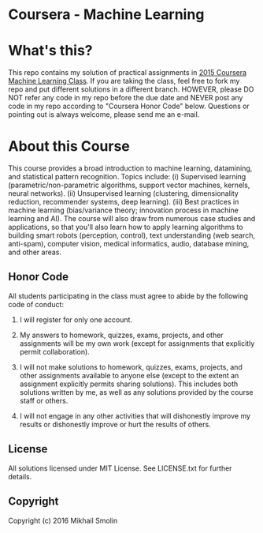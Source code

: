 # Coursera - Machine Learning

# What's this?

This repo contains my solution of practical assignments in [2015 Coursera Machine Learning Class](https://www.coursera.org/learn/machine-learning).
If you are taking the class, feel free to fork my repo and put different solutions in a different branch.
HOWEVER, please DO NOT refer any code in my repo before the due date and NEVER post any code in my repo according to "Coursera Honor Code" below. Questions or pointing out is always welcome, please send me an e-mail.

# About this Course

This course provides a broad introduction to machine learning, datamining, and statistical pattern recognition. Topics include: (i) Supervised learning (parametric/non-parametric algorithms, support vector machines, kernels, neural networks). (ii) Unsupervised learning (clustering, dimensionality reduction, recommender systems, deep learning). (iii) Best practices in machine learning (bias/variance theory; innovation process in machine learning and AI). The course will also draw from numerous case studies and applications, so that you'll also learn how to apply learning algorithms to building smart robots (perception, control), text understanding (web search, anti-spam), computer vision, medical informatics, audio, database mining, and other areas.

## Honor Code

All students participating in the class must agree to abide by the following code of conduct:

1) I will register for only one account.

2) My answers to homework, quizzes, exams, projects, and other assignments will be my own work (except for assignments that explicitly permit collaboration).

3) I will not make solutions to homework, quizzes, exams, projects, and other assignments available to anyone else (except to the extent an assignment explicitly permits sharing solutions). This includes both solutions written by me, as well as any solutions provided by the course staff or others.

4) I will not engage in any other activities that will dishonestly improve my results or dishonestly improve or hurt the results of others.

## License

All solutions licensed under MIT License. See LICENSE.txt for further details.


## Copyright

Copyright (c) 2016 Mikhail Smolin






